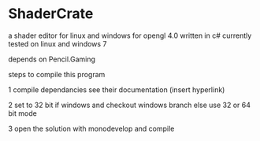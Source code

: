 ShaderCrate
=========

a shader editor for linux and windows
for opengl 4.0 written in c# 
currently tested on linux and windows 7

depends on Pencil.Gaming

steps to compile this program

1 compile dependancies
  see their documentation (insert hyperlink)
  
2 set to 32 bit if windows and checkout windows branch
  else use 32 or 64 bit mode
  
3 open the solution with monodevelop and compile



